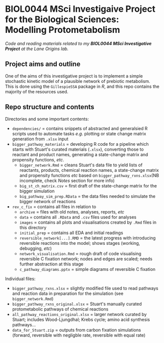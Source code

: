 # BIOL0044 MSci Investigaive Project for the Biological Sciences: Modelling Protometabolism
_Code and reading materials related to my **BIOL0044 MSci Investigative Project** at the Lane Origins lab._  


## Project aims and outline

One of the aims of this investigative project is to implement a simple stochastic kinetic model of a plausible network of prebiotic metabolism. 
This is done using the `GillespieSSA` package in *R*, and this repo contains the majority of the resources used.  


## Repo structure and contents


Directories and some important contents: 

- `dependencies/` = contains snippets of abstracted and generalsied R scripts used to automate tasks _e.g._ plotting or state change matrix generation from `.xlsx` input 
- `bigger_pathway_materials` = developing R code for a pipeline which starts with Stuart's curated materials (`.xlsx`), converting those to reactant and product names, generating a state-change matrix and propensity functions, _etc_.
    - `bigger_network.Rmd` = cleans Stuart's data file to yield lists of reactants, products, chemical reaction names, a state-change matrix and propensity functions _etc_ based on `bigger_pathway_rxns.xlsx`(NB incomplete, check _Notes_ section for more info)
    - `big_st_ch_matrix.csv` = first draft of the state-change matrix for the bigger simulation  
    - `big_pathway_sim_prep.RData` = the data files needed to simulate the bigger network of reactions
- `rev_c_fix` = contains all files in relation to 
    - `archive` = files with old notes, analyses, reports, _etc_
    - `data` = contains all `.RData` and `.csv` files used for analyses
    - `images` = contains all plots and visualisations created by `.Rmd` files in this directory
    - `initial_prep` = contains all EDA and initial readings 
    - `reversible_network[...].RMD` = the latest progress with introducing reversible reactions into the model; shows stages (working, debugging, _etc_)
    - `network_visualisation.Rmd` = rough draft of code visualising reversible C fixation network; nodes and edges are scaled; needs further abstraction at this stage
    - `c_pathway_diagrams.pptx` = simple diagrams of reversible C fixation


Individual files: 

- `bigger_pathway_rxns.xlsx` = slightly modified file used to read pathways and reaction data in preparation for the simulation (see `bigger_network.Rmd`)
- `bigger_pathway_rxns_original.xlsx` = Stuart's manually curated protometabolic pathways of chemical reactions 
- `all_pathway_reactions_original.xlsx` = larger network curated by Stuart; includes Wood-Ljungdhal; Krebs cycle; amino acid synthesis pathways... 
- `data_for_Stuart.zip` = outputs from carbon fixation simulations (forward, reversible with negligble rate, reversible with equal rate)
